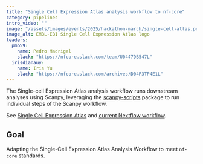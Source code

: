 ```yaml
---
title: "Single Cell Expression Atlas analysis workflow to nf-core"
category: pipelines
intro_video: ""
image: "/assets/images/events/2025/hackathon-march/single-cell-atlas.png"
image_alt: EMBL-EBI Single Cell Expression Atlas logo
leaders:
  pmb59:
    name: Pedro Madrigal
    slack: "https://nfcore.slack.com/team/U0447DB547L"
  irisdianauy:
    name: Iris Yu
    slack: "https://nfcore.slack.com/archives/D04P3TP4E1L"
---
```


The Single-cell Expression Atlas analysis workflow runs downstream analyses using Scanpy, leveraging the [scanpy-scripts](https://github.com/ebi-gene-expression-group/scanpy-scripts) package to run individual steps of the Scanpy workflow.

See [Single Cell Expression Atlas](https://www.ebi.ac.uk/gxa/sc)
and [current Nextflow workflow](https://github.com/ebi-gene-expression-group/scxa-tertiary-workflow).

## Goal

Adapting the Single-Cell Expression Atlas Analysis Workflow to meet `nf-core` standards.
